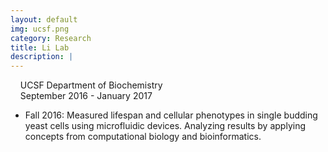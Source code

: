 ```yaml
---
layout: default
img: ucsf.png
category: Research
title: Li Lab
description: |
---
```

&nbsp;&nbsp;  <i class="fa fa-university alt-font"></i>&nbsp;UCSF Department of Biochemistry
<br>
&nbsp;&nbsp;  <i class="fa fa-calendar"></i>&nbsp;September 2016 - January 2017
<br>
<!--&nbsp;&nbsp;  Advisor: Dr. Hao Li-->

* Fall 2016: Measured lifespan and cellular phenotypes in single budding yeast cells using microfluidic devices. Analyzing results by applying concepts from computational biology and bioinformatics. 
<!-- Worked with Chinese researchers to revise publication manuscripts and conference presentations. -->
